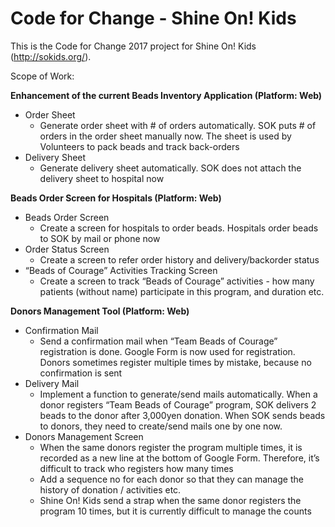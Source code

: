 # Code for Change - Shine On! Kids

This is the Code for Change 2017 project for Shine On! Kids (http://sokids.org/).

Scope of Work:

**Enhancement of the current Beads Inventory Application (Platform: Web)​**
* Order Sheet​
  * Generate order sheet with # of orders automatically. SOK puts # of orders in the order sheet manually now. The sheet is used by Volunteers to pack beads and track back-orders​
* Delivery Sheet​
  * Generate delivery sheet automatically. SOK does not attach the delivery sheet to hospital now

**Beads Order Screen for Hospitals (Platform: Web)**
* Beads Order Screen​
  * Create a screen for hospitals to order beads. Hospitals order beads to SOK by mail or phone now​
* Order Status Screen​
  * Create a screen to refer order history and delivery/backorder status​
* “Beads of Courage” Activities Tracking Screen​
  * Create a screen to track “Beads of Courage” activities - how many patients (without name) participate in this program, and duration etc.​

**Donors Management Tool (Platform: Web)​**
* Confirmation Mail​
  * Send a confirmation mail when “Team Beads of Courage” registration is done. Google Form is now used for registration. Donors sometimes register multiple times by mistake, because no confirmation is sent​
* Delivery Mail​
  * Implement a function to generate/send mails automatically. When a donor registers “Team Beads of Courage” program, SOK delivers 2 beads to the donor after 3,000yen donation.  When SOK sends beads to donors, they need to create/send mails one by one now. ​
* Donors Management Screen​
  * When the same donors register the program multiple times, it is recorded as a new line at the bottom of Google Form. Therefore, it’s difficult to track who registers how many times​
  * Add a sequence no for each donor so that they can manage the history of donation / activities etc.​
  * Shine On! Kids send a strap when the same donor registers the program 10 times, but it is currently difficult to manage the counts
